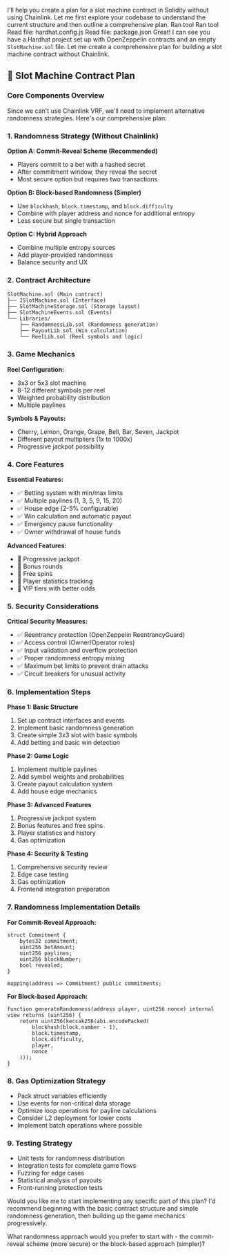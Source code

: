 I'll help you create a plan for a slot machine contract in Solidity without using Chainlink. Let me first explore your codebase to understand the current structure and then outline a comprehensive plan.
Ran tool
Ran tool
Read file: hardhat.config.js
Read file: package.json
Great! I can see you have a Hardhat project set up with OpenZeppelin contracts and an empty `SlotMachine.sol` file. Let me create a comprehensive plan for building a slot machine contract without Chainlink.

## 🎰 Slot Machine Contract Plan

### **Core Components Overview**

Since we can't use Chainlink VRF, we'll need to implement alternative randomness strategies. Here's our comprehensive plan:

### **1. Randomness Strategy (Without Chainlink)**

**Option A: Commit-Reveal Scheme (Recommended)**
- Players commit to a bet with a hashed secret
- After commitment window, they reveal the secret
- Most secure option but requires two transactions

**Option B: Block-based Randomness (Simpler)**
- Use `blockhash`, `block.timestamp`, and `block.difficulty`
- Combine with player address and nonce for additional entropy
- Less secure but single transaction

**Option C: Hybrid Approach**
- Combine multiple entropy sources
- Add player-provided randomness
- Balance security and UX

### **2. Contract Architecture**

```
SlotMachine.sol (Main contract)
├── ISlotMachine.sol (Interface)
├── SlotMachineStorage.sol (Storage layout)
├── SlotMachineEvents.sol (Events)
└── Libraries/
    ├── RandomnessLib.sol (Randomness generation)
    ├── PayoutLib.sol (Win calculation)
    └── ReelLib.sol (Reel symbols and logic)
```

### **3. Game Mechanics**

**Reel Configuration:**
- 3x3 or 5x3 slot machine
- 8-12 different symbols per reel
- Weighted probability distribution
- Multiple paylines

**Symbols & Payouts:**
- Cherry, Lemon, Orange, Grape, Bell, Bar, Seven, Jackpot
- Different payout multipliers (1x to 1000x)
- Progressive jackpot possibility

### **4. Core Features**

**Essential Features:**
- ✅ Betting system with min/max limits
- ✅ Multiple paylines (1, 3, 5, 9, 15, 20)
- ✅ House edge (2-5% configurable)
- ✅ Win calculation and automatic payout
- ✅ Emergency pause functionality
- ✅ Owner withdrawal of house funds

**Advanced Features:**
- 🎯 Progressive jackpot
- 🎯 Bonus rounds
- 🎯 Free spins
- 🎯 Player statistics tracking
- 🎯 VIP tiers with better odds

### **5. Security Considerations**

**Critical Security Measures:**
- ✅ Reentrancy protection (OpenZeppelin ReentrancyGuard)
- ✅ Access control (Owner/Operator roles)
- ✅ Input validation and overflow protection
- ✅ Proper randomness entropy mixing
- ✅ Maximum bet limits to prevent drain attacks
- ✅ Circuit breakers for unusual activity

### **6. Implementation Steps**

**Phase 1: Basic Structure**
1. Set up contract interfaces and events
2. Implement basic randomness generation
3. Create simple 3x3 slot with basic symbols
4. Add betting and basic win detection

**Phase 2: Game Logic**
1. Implement multiple paylines
2. Add symbol weights and probabilities
3. Create payout calculation system
4. Add house edge mechanics

**Phase 3: Advanced Features**
1. Progressive jackpot system
2. Bonus features and free spins
3. Player statistics and history
4. Gas optimization

**Phase 4: Security & Testing**
1. Comprehensive security review
2. Edge case testing
3. Gas optimization
4. Frontend integration preparation

### **7. Randomness Implementation Details**

**For Commit-Reveal Approach:**
```solidity
struct Commitment {
    bytes32 commitment;
    uint256 betAmount;
    uint256 paylines;
    uint256 blockNumber;
    bool revealed;
}

mapping(address => Commitment) public commitments;
```

**For Block-based Approach:**
```solidity
function generateRandomness(address player, uint256 nonce) internal view returns (uint256) {
    return uint256(keccak256(abi.encodePacked(
        blockhash(block.number - 1),
        block.timestamp,
        block.difficulty,
        player,
        nonce
    )));
}
```

### **8. Gas Optimization Strategy**

- Pack struct variables efficiently
- Use events for non-critical data storage
- Optimize loop operations for payline calculations
- Consider L2 deployment for lower costs
- Implement batch operations where possible

### **9. Testing Strategy**

- Unit tests for randomness distribution
- Integration tests for complete game flows
- Fuzzing for edge cases
- Statistical analysis of payouts
- Front-running protection tests

Would you like me to start implementing any specific part of this plan? I'd recommend beginning with the basic contract structure and simple randomness generation, then building up the game mechanics progressively.

What randomness approach would you prefer to start with - the commit-reveal scheme (more secure) or the block-based approach (simpler)?